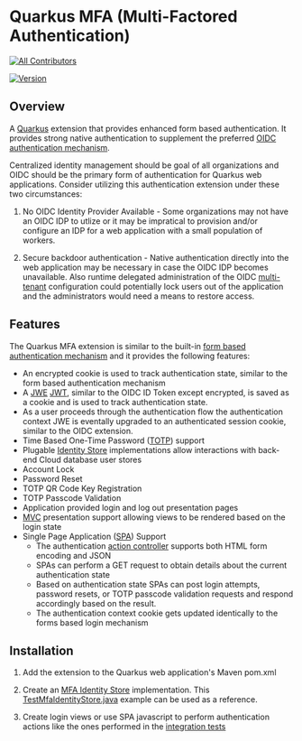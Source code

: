 # Quarkus MFA (Multi-Factored Authentication)
<!-- ALL-CONTRIBUTORS-BADGE:START - Do not remove or modify this section -->
[![All Contributors](https://img.shields.io/badge/all_contributors-1-orange.svg?style=flat-square)](#contributors-)
<!-- ALL-CONTRIBUTORS-BADGE:END -->

[![Version](https://img.shields.io/maven-central/v/io.quarkiverse.mfa/quarkus-mfa?logo=apache-maven&style=flat-square)](https://search.maven.org/artifact/io.quarkiverse.mfa/quarkus-mfa)

## Overview

A [Quarkus](https://quarkus.io/) extension that provides enhanced form based authentication. It provides strong native authentication to supplement the preferred [OIDC authentication mechanism](https://quarkus.io/guides/security-openid-connect-web-authentication). 

Centralized identity management should be goal of all organizations and OIDC should be the primary form of authentication for Quarkus web applications. Consider utilizing this authentication extension under these two circumstances:

1. No OIDC Identity Provider Available - Some organizations may not have an OIDC IDP to utlize or it may be impratical to provision and/or configure an IDP for a web application with a small population of workers.

2. Secure backdoor authentication - Native authentication directly into the web application may be necessary in case the OIDC IDP becomes unavailable. Also runtime delegated administration of the OIDC [multi-tenant](https://quarkus.io/guides/security-openid-connect-multitenancy) configuration could potentially lock users out of the application and the administrators would need a means to restore access.


## Features
The Quarkus MFA extension is similar to the built-in [form based authentication mechanism](https://quarkus.io/guides/security-built-in-authentication#form-auth) and it provides the following features:

* An encrypted cookie is used to track authentication state, similar to the form based authentication mechanism
* A [JWE](https://en.wikipedia.org/wiki/JSON_Web_Encryption) [JWT](https://en.wikipedia.org/wiki/JSON_Web_Token), similar to the OIDC ID Token except encrypted, is saved as a cookie and is used to track authentication state.
* As a user proceeds through the authentication flow the authentication context JWE is eventally upgraded to an authenticated session cookie, similar to the OIDC extension.
* Time Based One-Time Password ([TOTP](https://en.wikipedia.org/wiki/Time-based_one-time_password)) support
* Plugable [Identity Store](runtime/src/main/java/io/quarkiverse/mfa/runtime/FormMfaIdentityStore.java) implementations allow interactions with back-end Cloud database user stores
* Account Lock
* Password Reset
* TOTP QR Code Key Registration
* TOTP Passcode Validation
* Application provided login and log out presentation pages
* [MVC](https://en.wikipedia.org/wiki/Model%E2%80%93view%E2%80%93controller) presentation support allowing views to be rendered based on the login state
* Single Page Application ([SPA](https://en.wikipedia.org/wiki/Single-page_application)) Support
    * The authentication [action controller]() supports both HTML form encoding and JSON
    * SPAs can perform a GET request to obtain details about the current authentication state
    * Based on authentication state SPAs can post login attempts, password resets, or TOTP passcode validation requests and respond accordingly based on the result. 
    * The authentication context cookie gets updated identically to the forms based login mechanism


## Installation

1. Add the extension to the Quarkus web application's Maven pom.xml    

1. Create an [MFA Identity Store](runtime/src/main/java/io/quarkiverse/mfa/runtime/MfaIdentityStore.java) implementation. This [TestMfaIdentityStore.java](integration-tests/src/main/java/io/quarkiverse/mfa/it/TestMfaIdentityStore.java) example can be used as a reference.

1. Create login views or use SPA javascript to perform authentication actions like the ones performed in the [integration tests](integration-tests/src/test/java/io/quarkiverse/mfa/it/QuarkusMfaResourceTest.java)
